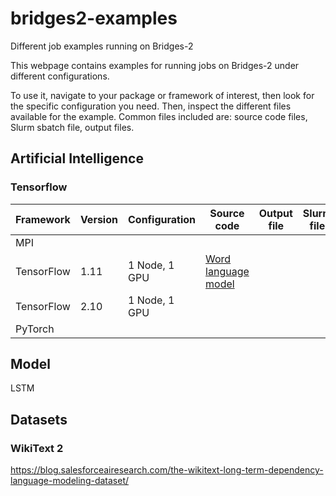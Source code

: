 # bridges2-examples

Different job examples running on Bridges-2

This webpage contains examples for running jobs on Bridges-2 under different configurations.

To use it, navigate to your package or framework of interest, then look for the specific configuration you need. Then,
inspect the different files available for the example. Common files included are: source code files, Slurm sbatch file,
output files.

## Artificial Intelligence

### Tensorflow


| Framework  | Version | Configuration | Source code                                                                                        | Output file | Slurm file | Dataset |
| ---------- | ------- | ------------- | -------------------------------------------------------------------------------------------------- | ----------- | ---------- | ------- |
| MPI        |         |               |                                                                                                    |             |            |         |
| TensorFlow | 1.11    | 1 Node, 1 GPU | [Word language model](https://github.com/pytorch/examples/blob/main/word_language_model/README.md) |             |            |         |
| TensorFlow | 2.10    | 1 Node, 1 GPU |                                                                                                    |             |            |         |
| PyTorch    |         |               |                                                                                                    |             |            |         |

## Model

LSTM

## Datasets

### WikiText 2

https://blog.salesforceairesearch.com/the-wikitext-long-term-dependency-language-modeling-dataset/
